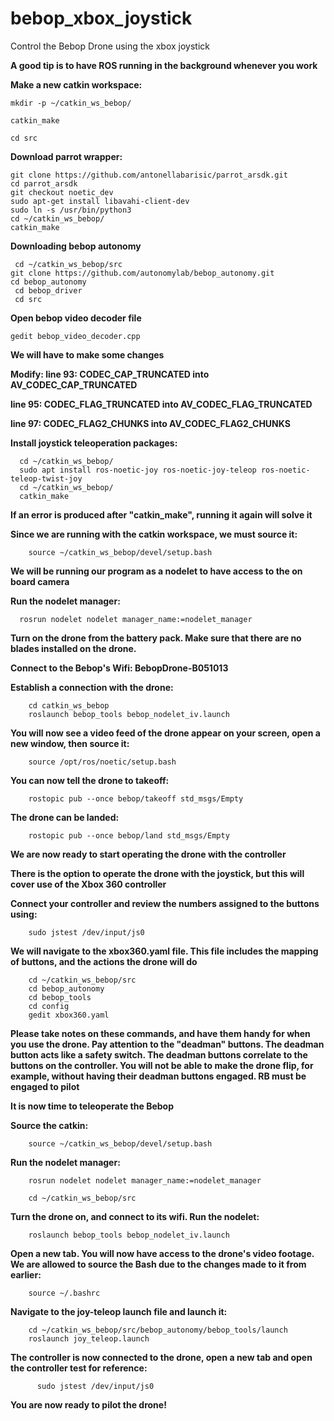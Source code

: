 # bebop_xbox_joystick
Control the Bebop Drone using the xbox joystick

**A good tip is to have ROS running in the background whenever you work**

    

**Make a new catkin workspace:**

    mkdir -p ~/catkin_ws_bebop/
  
    catkin_make
  
    cd src

**Download parrot wrapper:**

    git clone https://github.com/antonellabarisic/parrot_arsdk.git
    cd parrot_arsdk
    git checkout noetic_dev
    sudo apt-get install libavahi-client-dev
    sudo ln -s /usr/bin/python3
    cd ~/catkin_ws_bebop/
    catkin_make
  
**Downloading bebop autonomy**

     cd ~/catkin_ws_bebop/src
    git clone https://github.com/autonomylab/bebop_autonomy.git
    cd bebop_autonomy
     cd bebop_driver
     cd src
  
  **Open bebop video decoder file**
  
    gedit bebop_video_decoder.cpp
  
  **We will have to make some changes**
  
  **Modify: line 93: CODEC_CAP_TRUNCATED   into   AV_CODEC_CAP_TRUNCATED**
  
   **line 95: CODEC_FLAG_TRUNCATED   into    AV_CODEC_FLAG_TRUNCATED**
            
   **line 97: CODEC_FLAG2_CHUNKS   into   AV_CODEC_FLAG2_CHUNKS**
   
   
   **Install joystick teleoperation packages:**
   
      cd ~/catkin_ws_bebop/
      sudo apt install ros-noetic-joy ros-noetic-joy-teleop ros-noetic-teleop-twist-joy
      cd ~/catkin_ws_bebop/
      catkin_make
     
   **If an error is produced after "catkin_make", running it again will solve it**
   
   **Since we are running with the catkin workspace, we must source it:**
   
        source ~/catkin_ws_bebop/devel/setup.bash
        
   **We will be running our program as a nodelet to have access to the on board camera**
   
   **Run the nodelet manager:**
            
      rosrun nodelet nodelet manager_name:=nodelet_manager
      
   **Turn on the drone from the battery pack. Make sure that there are no blades installed on the drone.**
   
   **Connect to the Bebop's Wifi: BebopDrone-B051013**
   
   **Establish a connection with the drone:**
   
        cd catkin_ws_bebop
        roslaunch bebop_tools bebop_nodelet_iv.launch 
        
   **You will now see a video feed of the drone appear on your screen, open a new window, then source it:**
   
        source /opt/ros/noetic/setup.bash
        
   **You can now tell the drone to takeoff:**
   
        rostopic pub --once bebop/takeoff std_msgs/Empty
        
   **The drone can be landed:**
   
        rostopic pub --once bebop/land std_msgs/Empty
        
   **We are now ready to start operating the drone with the controller**

   **There is the option to operate the drone with the joystick, but this will cover use of the Xbox 360 controller**
   
   **Connect your controller and review the numbers assigned to the buttons using:**
        
        sudo jstest /dev/input/js0 
        
   **We will navigate to the xbox360.yaml file. This file includes the mapping of buttons, and the actions the drone will do**
   
        cd ~/catkin_ws_bebop/src
        cd bebop_autonomy
        cd bebop_tools
        cd config
        gedit xbox360.yaml
        
  **Please take notes on these commands, and have them handy for when you use the drone. Pay attention to the "deadman" buttons. The deadman button acts like a safety switch. The deadman buttons correlate to the buttons on the controller. You will not be able to make the drone flip, for example, without having their deadman buttons engaged. RB must be engaged to pilot**
        
 **It is now time to teleoperate the Bebop**
 
 **Source the catkin:**
 
        source ~/catkin_ws_bebop/devel/setup.bash
        
  **Run the nodelet manager:**
  
        rosrun nodelet nodelet manager_name:=nodelet_manager
        
        cd ~/catkin_ws_bebop/src
        
  **Turn the drone on, and connect to its wifi. Run the nodelet:**
  
        roslaunch bebop_tools bebop_nodelet_iv.launch
        
  **Open a new tab. You will now have access to the drone's video footage.**
  **We are allowed to source the Bash due to the changes made to it from earlier:**
  
        source ~/.bashrc
            
  **Navigate to the joy-teleop launch file and launch it:**
  
        cd ~/catkin_ws_bebop/src/bebop_autonomy/bebop_tools/launch
        roslaunch joy_teleop.launch
        
   **The controller is now connected to the drone, open a new tab and open the controller test for reference:**
    
          sudo jstest /dev/input/js0 
          
   **You are now ready to pilot the drone!**
  
        
